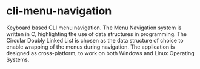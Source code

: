 # cli-menu-navigation
Keyboard based CLI menu navigation.
The Menu Navigation system is written in C, highlighting the use of data structures in programming. The Circular Doubly Linked List is chosen as the data structure of choice to enable wrapping of the menus during navigation. The application is designed as cross-platform, to work on both Windows and Linux Operating Systems.
